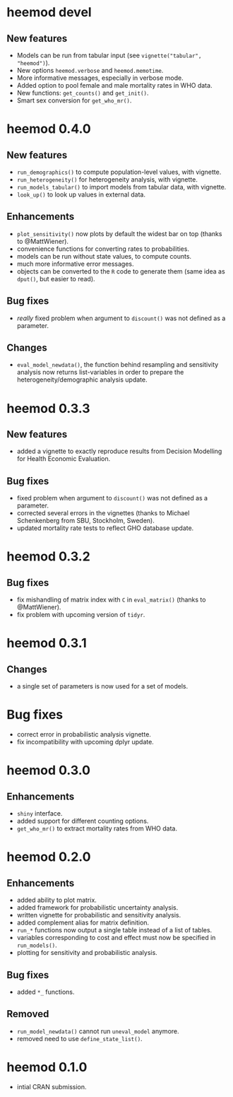 # heemod devel

## New features

  * Models can be run from tabular input (see `vignette("tabular", "heemod")`).
  * New options `heemod.verbose` and `heemod.memotime`.
  * More informative messages, especially in verbose mode.
  * Added option to pool female and male mortality rates in WHO data.
  * New functions: `get_counts()` and `get_init()`.
  * Smart sex conversion for `get_who_mr()`.

# heemod 0.4.0

## New features

  * `run_demographics()` to compute population-level values, with vignette.
  * `run_heterogeneity()` for heterogeneity analysis, with vignette.
  * `run_models_tabular()` to import models from tabular data, with vignette.
  * `look_up()` to look up values in external data.
  
## Enhancements

  * `plot_sensitivity()` now plots by default the widest bar on top (thanks to @MattWiener).
  * convenience functions for converting rates to probabilities.
  * models can be run without state values, to compute counts.
  * much more informative error messages.
  * objects can be converted to the `R` code to generate them (same idea as `dput()`, but easier to read).

## Bug fixes

  * _really_ fixed problem when argument to `discount()` was not defined as a parameter.
  
## Changes

  * `eval_model_newdata()`, the function behind resampling and sensitivity analysis now returns list-variables in order to prepare the heterogeneity/demographic analysis update.

# heemod 0.3.3

## New features

  * added a vignette to exactly reproduce results from Decision Modelling for Health Economic Evaluation.

## Bug fixes

  * fixed problem when argument to `discount()` was not defined as a parameter.
  * corrected several errors in the vignettes (thanks to Michael Schenkenberg from SBU, Stockholm, Sweden).
  * updated mortality rate tests to reflect GHO database update.

# heemod 0.3.2

## Bug fixes

  * fix mishandling of matrix index with `C` in `eval_matrix()` (thanks to @MattWiener).
  * fix problem with upcoming version of `tidyr`.

# heemod 0.3.1

## Changes

  * a single set of parameters is now used for a set of models.

# Bug fixes

  * correct error in probabilistic analysis vignette.
  * fix incompatibility with upcoming dplyr update.

# heemod 0.3.0

## Enhancements

  * `shiny` interface.
  * added support for different counting options.
  * `get_who_mr()` to extract mortality rates from WHO data.

# heemod 0.2.0

## Enhancements

  * added ability to plot matrix.
  * added framework for probabilistic uncertainty analysis.
  * written vignette for probabilistic and sensitivity analysis.
  * added complement alias for matrix definition.
  * `run_*` functions now output a single table instead of a list of tables.
  * variables corresponding to cost and effect must now be specified in `run_models()`.
  * plotting for sensitivity and probabilistic analysis.
  
## Bug fixes

  * added `*_` functions.
  
## Removed

  * `run_model_newdata()` cannot run `uneval_model` anymore.
  * removed need to use `define_state_list()`.

# heemod 0.1.0

  * intial CRAN submission.
